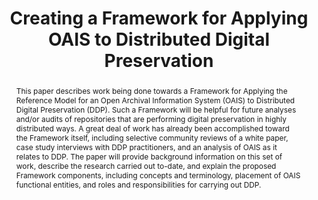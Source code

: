 ---
abstract: This paper describes work being done towards a Framework for Applying the
  Reference Model for an Open Archival Information System (OAIS) to Distributed Digital
  Preservation (DDP). Such a Framework will be helpful for future analyses and/or
  audits of repositories that are performing digital preservation in highly distributed
  ways. A great deal of work has already been accomplished toward the Framework itself,
  including selective community reviews of a white paper, case study interviews with
  DDP practitioners, and an analysis of OAIS as it relates to DDP. The paper will
  provide background information on this set of work, describe the research carried
  out to-date, and explain the proposed Framework components, including concepts and
  terminology, placement of OAIS functional entities, and roles and responsibilities
  for carrying out DDP.
creators:
- Eld Zierau
- Matt Schultz
date: null
document_url: https://services.phaidra.univie.ac.at/api/object/o:377399/download
grand_parent: iPRES
institutions: []
keywords:
- distributed digital preservation
- oais
- vocabulary
- functional entities
- roles and responsibilities
- framework
- lisbon
landing_page_url: https://phaidra.univie.ac.at/o:377399
language: eng
layout: publication
license: CC BY-SA 2.0 AT
notes_url: null
parent: iPRES 2013
publication_type: paper
size: 2403266
slides_url: null
source_name: iPRES
stream_url: null
title: Creating a Framework for Applying OAIS to Distributed Digital Preservation
year: 2013
---
